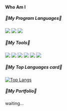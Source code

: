 #### Who Am I

##### 📕My Program Languages📕
<img src="https://img.shields.io/badge/Python-3776AB?style=flat-square&logo=python&logoColor=white"> <img src="https://img.shields.io/badge/R-276DC3?style=flat-square&logo=r&logoColor=white"> <img src="https://img.shields.io/badge/QGIS-589632?style=flat-square&logo=qgis&logoColor=white"> 

##### 📙My Tools📙
<img src="https://img.shields.io/badge/VisualStudioCode-007ACC?style=flat-square&logo=visualstudiocode&logoColor=white"> <img src="https://img.shields.io/badge/RStudio-75AADB?style=flat-square&logo=rstudio&logoColor=white"> <img src="https://img.shields.io/badge/GitHub-181717?style=flat-square&logo=github&logoColor=white"> <img src="https://img.shields.io/badge/PowerPoint-B7472A?style=flat-square&logo=microsoftpowerpoint&logoColor=white"> <img src="https://img.shields.io/badge/Excel-217346?style=flat-square&logo=microsoftexcel&logoColor=white"> <img src="https://img.shields.io/badge/Word-2B579A?style=flat-square&logo=microsoftword&logoColor=white"> 



##### 📒My Top Languages card📒
[![Top Langs](https://github-readme-stats.vercel.app/api/top-langs/?username=nyeeloyn)](https://github.com/nyeeloyn/github-readme-stats)

##### 📗My Portfolio📗
waiting...
